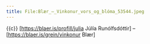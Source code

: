 ```yaml
---
title: File:Blær_–_Vinkonur_vors_og_blóma_53544.jpeg
---
```


{{c}} [https://blaer.is/profill/julia Júlía Runólfsdóttir] – [https://blaer.is/grein/vinkonur Blær]
